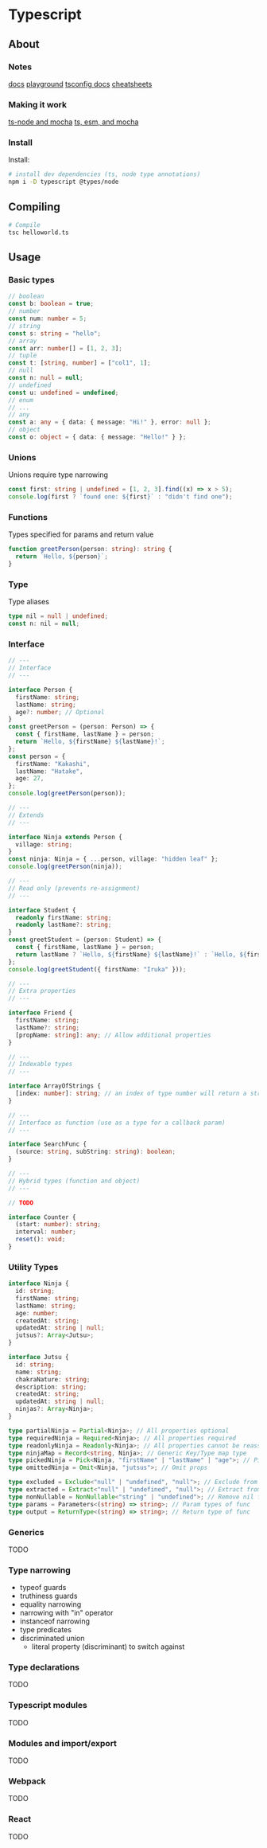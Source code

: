 # Typescript

## About

### Notes

[docs](https://www.typescriptlang.org/)
[playground](https://www.typescriptlang.org/play/index.html)
[tsconfig docs](https://www.typescriptlang.org/tsconfig/)
[cheatsheets](https://www.typescriptlang.org/cheatsheets)

### Making it work

[ts-node and mocha](https://stackoverflow.com/a/35661569)
[ts, esm, and mocha](https://github.com/mochajs/mocha-examples/issues/47#issuecomment-952339528)

### Install

Install:

```sh
# install dev dependencies (ts, node type annotations)
npm i -D typescript @types/node
```

## Compiling

```sh
# Compile
tsc helloworld.ts
```

## Usage

### Basic types

```ts
// boolean
const b: boolean = true;
// number
const num: number = 5;
// string
const s: string = "hello";
// array
const arr: number[] = [1, 2, 3];
// tuple
const t: [string, number] = ["col1", 1];
// null
const n: null = null;
// undefined
const u: undefined = undefined;
// enum
// ...
// any
const a: any = { data: { message: "Hi!" }, error: null };
// object
const o: object = { data: { message: "Hello!" } };
```

### Unions

Unions require type narrowing

```ts
const first: string | undefined = [1, 2, 3].find((x) => x > 5);
console.log(first ? `found one: ${first}` : "didn't find one");
```

### Functions

Types specified for params and return value

```ts
function greetPerson(person: string): string {
  return `Hello, ${person}`;
}
```

### Type

Type aliases

```ts
type nil = null | undefined;
const n: nil = null;
```

### Interface

```ts
// ---
// Interface
// ---

interface Person {
  firstName: string;
  lastName: string;
  age?: number; // Optional
}
const greetPerson = (person: Person) => {
  const { firstName, lastName } = person;
  return `Hello, ${firstName} ${lastName}!`;
};
const person = {
  firstName: "Kakashi",
  lastName: "Hatake",
  age: 27,
};
console.log(greetPerson(person));

// ---
// Extends
// ---

interface Ninja extends Person {
  village: string;
}
const ninja: Ninja = { ...person, village: "hidden leaf" };
console.log(greetPerson(ninja));

// ---
// Read only (prevents re-assignment)
// ---

interface Student {
  readonly firstName: string;
  readonly lastName?: string;
}
const greetStudent = (person: Student) => {
  const { firstName, lastName } = person;
  return lastName ? `Hello, ${firstName} ${lastName}!` : `Hello, ${firstName}!`;
};
console.log(greetStudent({ firstName: "Iruka" }));

// ---
// Extra properties
// ---

interface Friend {
  firstName: string;
  lastName?: string;
  [propName: string]: any; // Allow additional properties
}

// ---
// Indexable types
// ---

interface ArrayOfStrings {
  [index: number]: string; // an index of type number will return a string value.
}

// ---
// Interface as function (use as a type for a callback param)
// ---

interface SearchFunc {
  (source: string, subString: string): boolean;
}

// ---
// Hybrid types (function and object)
// ---

// TODO

interface Counter {
  (start: number): string;
  interval: number;
  reset(): void;
}
```

### Utility Types

```ts
interface Ninja {
  id: string;
  firstName: string;
  lastName: string;
  age: number;
  createdAt: string;
  updatedAt: string | null;
  jutsus?: Array<Jutsu>;
}

interface Jutsu {
  id: string;
  name: string;
  chakraNature: string;
  description: string;
  createdAt: string;
  updatedAt: string | null;
  ninjas?: Array<Ninja>;
}

type partialNinja = Partial<Ninja>; // All properties optional
type requiredNinja = Required<Ninja>; // All properties required
type readonlyNinja = Readonly<Ninja>; // All properties cannot be reassigned
type ninjaMap = Record<string, Ninja>; // Generic Key/Type map type
type pickedNinja = Pick<Ninja, "firstName" | "lastName" | "age">; // Pick props
type omittedNinja = Omit<Ninja, "jutsus">; // Omit props

type excluded = Exclude<"null" | "undefined", "null">; // Exclude from union
type extracted = Extract<"null" | "undefined", "null">; // Extract from union
type nonNullable = NonNullable<"string" | "undefined">; // Remove nil from union
type params = Parameters<(string) => string>; // Param types of func
type output = ReturnType<(string) => string>; // Return type of func
```

### Generics

TODO

### Type narrowing

- typeof guards
- truthiness guards
- equality narrowing
- narrowing with "in" operator
- instanceof narrowing
- type predicates
- discriminated union
  - literal property (discriminant) to switch against

### Type declarations

TODO

### Typescript modules

TODO

### Modules and import/export

TODO

### Webpack

TODO

### React

TODO
